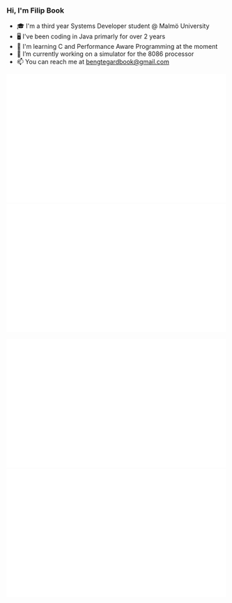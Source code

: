 ### Hi, I'm Filip Book

- 🎓 I'm a third year Systems Developer student @ Malmö University
- 🖥️ I've been coding in Java primarly for over 2 years
- 🌱 I'm learning C and Performance Aware Programming at the moment
- 🔭 I’m currently working on a simulator for the 8086 processor
- 📫 You can reach me at bengtegardbook@gmail.com

![](https://raw.githubusercontent.com/insanityandme/github-stats/master/generated/overview.svg#gh-dark-mode-only)
![](https://raw.githubusercontent.com/insanityandme/github-stats/master/generated/overview.svg#gh-light-mode-only)

![](https://raw.githubusercontent.com/insanityandme/github-stats/master/generated/languages.svg#gh-dark-mode-only)
![](https://raw.githubusercontent.com/insanityandme/github-stats/master/generated/languages.svg#gh-light-mode-only)
<!--
**Insanityandme/insanityandme** is a ✨ _special_ ✨ repository because its `README.md` (this file) appears on your GitHub profile.

Here are some ideas to get you started:

- 🔭 I’m currently working on ...
- 🌱 I’m currently learning ...
- 👯 I’m looking to collaborate on ...
- 🤔 I’m looking for help with ...
- 💬 Ask me about ...
- 📫 How to reach me: ...
- 😄 Pronouns: ...
- ⚡ Fun fact: ...
-->
